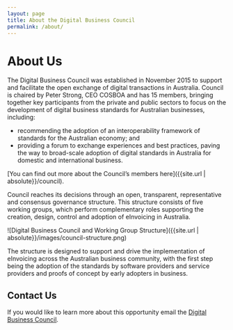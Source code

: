```yaml
---
layout: page
title: About the Digital Business Council
permalink: /about/
---
```


# About Us

The Digital Business Council was established in November 2015 to support and facilitate the open exchange of digital transactions in Australia. Council is chaired by Peter Strong, CEO COSBOA and has 15 members, bringing together key participants from the private and public sectors to focus on the development of digital business standards for Australian businesses, including:

- recommending the adoption of an interoperability framework of standards for the Australian economy; and
- providing a forum to exchange experiences and best practices, paving the way to broad-scale adoption of digital standards in Australia for domestic and international business. 

[You can find out more about the Council’s members here]({{site.url | absolute}}/council). 


Council reaches its decisions through an open, transparent, representative and consensus governance structure. This structure consists of five working groups, which perform complementary roles supporting the creation, design, control and adoption of eInvoicing in Australia. 

![Digital Business Council and Working Group Structure]({{site.url | absolute}}/images/council-structure.png)

The structure is designed to support and drive the implementation of eInvoicing across the Australian business community, with the first step being the adoption of the standards by software providers and service providers and proofs of concept by early adopters in business. 

## Contact Us

If you would like to learn more about this opportunity email the [Digital Business Council](mailto:contact@digitalbusinesscouncil.com.au).
